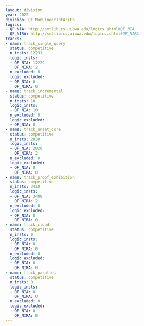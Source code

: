 ```yaml
---
layout: division
year: 2022
division: QF_NonLinearIntArith
logics: 
- QF_NIA: http://smtlib.cs.uiowa.edu/logics.shtml#QF_NIA
  QF_NIRA: http://smtlib.cs.uiowa.edu/logics.shtml#QF_NIRA
tracks:
- name: track_single_query
  status: competitive
  n_insts: 12231
  logic_insts:
  - QF_NIA: 12229
    QF_NIRA: 2
  n_excluded: 0
  logic_excluded:
  - QF_NIA: 0
    QF_NIRA: 0
- name: track_incremental
  status: competitive
  n_insts: 10
  logic_insts:
  - QF_NIA: 10
  n_excluded: 0
  logic_excluded:
  - QF_NIA: 0
- name: track_unsat_core
  status: competitive
  n_insts: 2830
  logic_insts:
  - QF_NIA: 2828
    QF_NIRA: 2
  n_excluded: 0
  logic_excluded:
  - QF_NIA: 0
    QF_NIRA: 0
- name: track_proof_exhibition
  status: competitive
  n_insts: 3410
  logic_insts:
  - QF_NIA: 3408
    QF_NIRA: 2
  n_excluded: 0
  logic_excluded:
  - QF_NIA: 0
    QF_NIRA: 0
- name: track_cloud
  status: competitive
  n_insts: 0
  logic_insts:
  - QF_NIA: 0
    QF_NIRA: 0
  n_excluded: 0
  logic_excluded:
  - QF_NIA: 0
    QF_NIRA: 0
- name: track_parallel
  status: competitive
  n_insts: 0
  logic_insts:
  - QF_NIA: 0
    QF_NIRA: 0
  n_excluded: 0
  logic_excluded:
  - QF_NIA: 0
    QF_NIRA: 0
---
```


